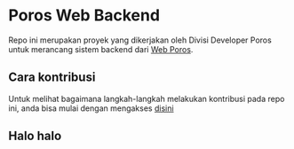 # Poros Web Backend
Repo ini merupakan proyek yang dikerjakan oleh Divisi Developer Poros untuk merancang sistem backend dari [Web Poros](https://porosfilkom.ub.ac.id/).

## Cara kontribusi
Untuk melihat bagaimana langkah-langkah melakukan kontribusi pada repo ini, anda bisa mulai dengan mengakses [disini](.github/CONTRIBUTING.md)

## Halo halo
